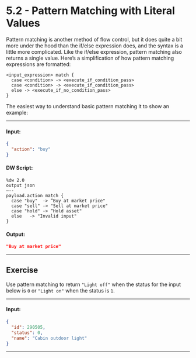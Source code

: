 # 5.2 - Pattern Matching with Literal Values

Pattern matching is another method of flow control, but it does quite a bit more under the hood than the if/else expression does, and the syntax is a little more complicated. Like the if/else expression, pattern matching also returns a single value. Here’s a simplification of how pattern matching expressions are formatted:

```
<input_expression> match {
  case <condition> -> <execute_if_condition_pass>
  case <condition> -> <execute_if_condition_pass>
  else -> <execute_if_no_condition_pass>
}
```

The easiest way to understand basic pattern matching it to show an example:

----
#### Input:
```json
{
  "action": "buy"
}
```
#### DW Script:
```dw
%dw 2.0
output json
—--
payload.action match {
  case "buy"  -> “Buy at market price"
  case "sell" -> "Sell at market price"
  case "hold" -> “Hold asset"
  else   -> "Invalid input"
}
```
#### Output:
```json
"Buy at market price"
```
----

## Exercise

Use pattern matching to return `"Light off"` when the status for the input below is `0` or `"Light on"` when the status is `1`.

----
#### Input:
```json
{
  "id": 290505,
  "status": 0,
  "name": "Cabin outdoor light"
}
```
----
